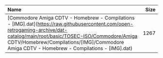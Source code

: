 |Name|Size|
|:---|---:|
|[Commodore Amiga CDTV - Homebrew - Compilations - [IMG].dat](https://raw.githubusercontent.com/open-retrogaming-archive/dat-catalog/main/root/basic/TOSEC-ISO/Commodore/Amiga CDTV/Homebrew/Compilations/[IMG]/Commodore Amiga CDTV - Homebrew - Compilations - [IMG].dat)|1267|
